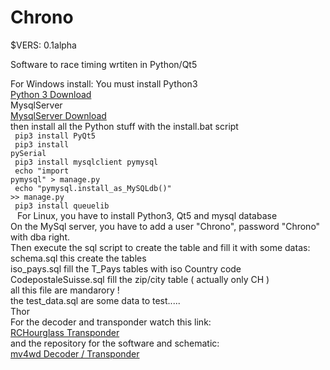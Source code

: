 
# Chrono
$VERS: 0.1alpha

Software to race timing wrtiten in Python/Qt5

For Windows install:
You must install Python3
<BR>
<a href="https://www.python.org/downloads/windows/">
Python 3 Download
</a>
<BR>
MysqlServer
<BR>
<a href="https://dev.mysql.com/downloads/installer/">
MysqlServer Download
</a>
<BR>
then install all the Python stuff with the install.bat script
<CODE>
<BR>
pip3 install PyQt5
<BR>
pip3 install pySerial
<BR>
pip3 install mysqlclient pymysql
<BR>
echo "import pymysql" > manage.py
<BR>
echo "pymysql.install_as_MySQLdb()" >> manage.py
<BR>
pip3 install queuelib
<BR>
</CODE>
For Linux, you have to install Python3, Qt5 and mysql database
<BR>
On the MySql server, you have to add a user "Chrono", password "Chrono"
with dba right.
<BR>
Then execute the sql script to create the table and fill it with some datas:
<BR>
schema.sql			this create the tables
<BR>
iso_pays.sql			fill the T_Pays tables with iso Country code
<BR>
CodepostaleSuisse.sql 	fill the zip/city table ( actually only CH )
<BR>
all this file are mandarory !
<BR>
the test_data.sql are some data to test.....
<BR>
Thor
<BR>
For the decoder and transponder watch this link:
<BR>
<a href="https://www.rctech.net/forum/radio-electronics/1002584-rchourglass-diy-lap-timing-aka-cano-revised-11.html">
RCHourglass Transponder
</a>
<BR>
and the repository for the software and schematic:
<BR>
<a href="https://github.com/mv4wd/RCHourglass">mv4wd Decoder / Transponder</a>
